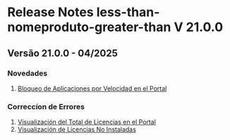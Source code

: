 # Release Notes less-than-nomeproduto-greater-than V 21.0.0

## **Versão 21.0.0 - 04/2025**


### **Novedades**

1. [Bloqueo de Aplicaciones por Velocidad en el Portal](Bloqueo-De-Aplicaciones-Por-Velocidad-En-El-Portal.md)

### **Correccíon de Errores**

1. [Visualización del Total de Licencias en el Portal](Visualización-Del-Total-De-Licencias-En-El-Portal.md)
2. [Visualización de Licencias No Instaladas](Visualización-De-Licencias-No-Instaladas.md)
